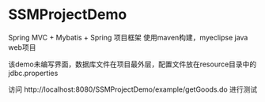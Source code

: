 # SSMProjectDemo
Spring MVC + Mybatis + Spring 项目框架
使用maven构建，myeclipse java web项目  

该demo未编写界面，数据库文件在项目最外层，配置文件放在resource目录中的jdbc.properties  

访问 http://localhost:8080/SSMProjectDemo/example/getGoods.do 进行测试
